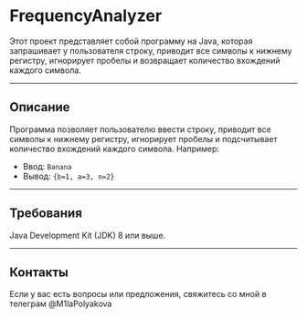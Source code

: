 # FrequencyAnalyzer

Этот проект представляет собой программу на Java, которая запрашивает у пользователя строку, приводит все символы к нижнему регистру, игнорирует пробелы и возвращает количество вхождений каждого символа.

---

## Описание

Программа позволяет пользователю ввести строку, приводит все символы к нижнему регистру, игнорирует пробелы и подсчитывает количество вхождений каждого символа. Например:
- Ввод: `Banana`
- Вывод: `{b=1, a=3, n=2}`

---

## Требования 
Java Development Kit (JDK) 8 или выше.

---
   
## Контакты
Если у вас есть вопросы или предложения, свяжитесь со мной в телеграм @M1laPolyakova
